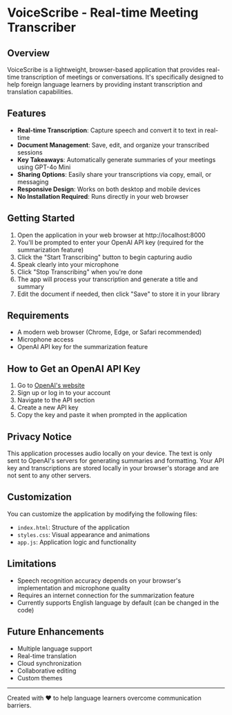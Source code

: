 # VoiceScribe - Real-time Meeting Transcriber

## Overview
VoiceScribe is a lightweight, browser-based application that provides real-time transcription of meetings or conversations. It's specifically designed to help foreign language learners by providing instant transcription and translation capabilities.

## Features

- **Real-time Transcription**: Capture speech and convert it to text in real-time
- **Document Management**: Save, edit, and organize your transcribed sessions
- **Key Takeaways**: Automatically generate summaries of your meetings using GPT-4o Mini
- **Sharing Options**: Easily share your transcriptions via copy, email, or messaging
- **Responsive Design**: Works on both desktop and mobile devices
- **No Installation Required**: Runs directly in your web browser

## Getting Started

1. Open the application in your web browser at http://localhost:8000
2. You'll be prompted to enter your OpenAI API key (required for the summarization feature)
3. Click the "Start Transcribing" button to begin capturing audio
4. Speak clearly into your microphone
5. Click "Stop Transcribing" when you're done
6. The app will process your transcription and generate a title and summary
7. Edit the document if needed, then click "Save" to store it in your library

## Requirements

- A modern web browser (Chrome, Edge, or Safari recommended)
- Microphone access
- OpenAI API key for the summarization feature

## How to Get an OpenAI API Key

1. Go to [OpenAI's website](https://platform.openai.com/)
2. Sign up or log in to your account
3. Navigate to the API section
4. Create a new API key
5. Copy the key and paste it when prompted in the application

## Privacy Notice

This application processes audio locally on your device. The text is only sent to OpenAI's servers for generating summaries and formatting. Your API key and transcriptions are stored locally in your browser's storage and are not sent to any other servers.

## Customization

You can customize the application by modifying the following files:

- `index.html`: Structure of the application
- `styles.css`: Visual appearance and animations
- `app.js`: Application logic and functionality

## Limitations

- Speech recognition accuracy depends on your browser's implementation and microphone quality
- Requires an internet connection for the summarization feature
- Currently supports English language by default (can be changed in the code)

## Future Enhancements

- Multiple language support
- Real-time translation
- Cloud synchronization
- Collaborative editing
- Custom themes

---

Created with ❤️ to help language learners overcome communication barriers.